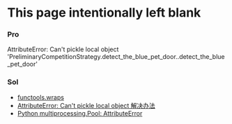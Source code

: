 # This page intentionally left blank

### Pro
AttributeError: Can't pickle local object 'PreliminaryCompetitionStrategy.detect_the_blue_pet_door.<locals>.detect_the_blue_pet_door'

### Sol
- [functools.wraps](http://gael-varoquaux.info/programming/decoration-in-python-done-right-decorating-and-pickling.html)
- [AttributeError: Can't pickle local object 解决办法](https://blog.csdn.net/qq_39314099/article/details/83822593)
- [Python multiprocessing.Pool: AttributeError](https://stackoverflow.com/questions/52265120/python-multiprocessing-pool-attributeerror)